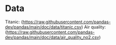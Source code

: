 # Data
Titanic: (https://raw.githubusercontent.com/pandas-dev/pandas/main/doc/data/titanic.csv)
Air quality: (https://raw.githubusercontent.com/pandas-dev/pandas/main/doc/data/air_quality_no2.csv)
